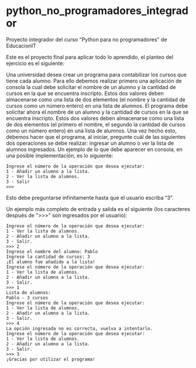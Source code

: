 # python_no_programadores_integrador
Proyecto integrador del curso "Python para no programadores" de EducacionIT

Este es el proyecto final para aplicar todo lo aprendido, el planteo del ejercicio es el siguiente:

Una universidad desea crear un programa para contabilizar los cursos que tiene cada alumno. Para ello debemos realizar primero una aplicación de consola la cual debe solicitar el nombre de un alumno y la cantidad de cursos en la que se encuentra inscripto. Estos dos valores deben almacenarse como una lista de dos elementos (el nombre y la cantidad de cursos como un número entero) en una lista de alumnos.
El programa debe solicitar ahora el nombre de un alumno y la cantidad de cursos en la que se encuentra inscripto. Estos dos valores deben almacenarse como una lista de dos elementos (el primero el nombre, el segundo la cantidad de cursos como un número entero) en una lista de alumnos. Una vez hecho esto, debemos hacer que el programa, al iniciar, pregunte cuál de las siguientes dos operaciones se debe realizar: ingresar un alumno o ver la lista de alumnos ingresados. Un ejemplo de lo que debe aparecer en consola, en una posible implementación, es lo siguiente:

    Ingrese el número de la operación que desea ejecutar:
    1 - Añadir un alumno a la lista.
    2 - Ver la lista de alumnos.
    3 - Salir
    >>>

Esto debe preguntarse infinitamente hasta que el usuario escriba “3”.

Un ejemplo más completo de entrada y salida es el siguiente (los caracteres después de ">>>" son ingresados por el usuario):

    Ingrese el número de la operación que desea ejecutar:
    1 - Ver la lista de alumnos.
    2 - Añadir un alumno a la lista.
    3 - Salir.
    >>> 2
    Ingrese el nombre del alumno: Pablo
    Ingrese la cantidad de cursos: 3
    ¡El alumno fue añadido a la lista!
    Ingrese el número de la operación que desea ejecutar:
    1 - Ver la lista de alumnos.
    2 - Añadir un alumno a la lista.
    3 - Salir.
    >>> 1
    Lista de alumnos:
    Pablo - 3 cursos
    Ingrese el número de la operación que desea ejecutar:
    1 - Ver la lista de alumnos.
    2 - Añadir un alumno a la lista.
    3 - Salir.
    >>> 4
    La opción ingresada no es correcta, vuelva a intentarlo.
    Ingrese el número de la operación que desea ejecutar:
    1 - Ver la lista de alumnos.
    2 - Añadir un alumno a la lista.
    3 - Salir.
    >>> 3
    ¡Gracias por utilizar el programa!
